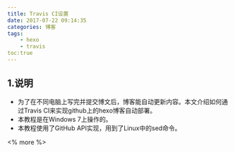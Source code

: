 ```yaml
---
title: Travis CI设置
date: 2017-07-22 09:14:35
categories: 博客
tags:	
	- hexo
	- travis
toc:true
---
```


## 1.说明

- 为了在不同电脑上写完并提交博文后，博客能自动更新内容。本文介绍如何通过Travis CI来实现github上的hexo博客自动部署。
- 本教程是在Windows 7上操作的。
- 本教程使用了GitHub API实现，用到了Linux中的sed命令。

<% more %>